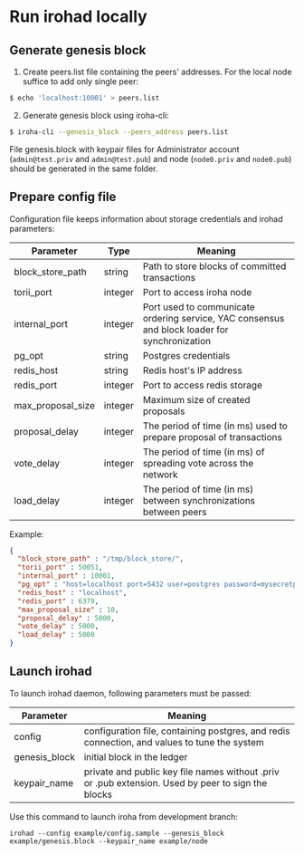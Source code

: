 # Run irohad locally

## Generate genesis block

1. Create peers.list file containing the peers' addresses. For the local node suffice to add only single peer:
```bash
$ echo 'localhost:10001' > peers.list
```

2. Generate genesis block using iroha-cli:
```bash
$ iroha-cli --genesis_block --peers_address peers.list
```

File genesis.block with keypair files for Administrator account (`admin@test.priv` and `admin@test.pub`) and node (`node0.priv` and `node0.pub`) should be generated in the same folder.

## Prepare config file

Configuration file keeps information about storage credentials and irohad parameters:

| Parameter         | Type    | Meaning                                                                                       |
|-------------------|---------|-----------------------------------------------------------------------------------------------|
| block_store_path  | string  | Path to store blocks of committed transactions                                                |
| torii_port        | integer | Port to access iroha node                                                                     |
| internal_port     | integer | Port used to communicate ordering service, YAC consensus and block loader for synchronization |
| pg_opt            | string  | Postgres credentials                                                                          |
| redis_host        | string  | Redis host's IP address                                                                       |
| redis_port        | integer | Port to access redis storage                                                                  |
| max_proposal_size | integer | Maximum size of created proposals                                                             |
| proposal_delay    | integer | The period of time (in ms) used to prepare proposal of transactions                           |
| vote_delay        | integer | The period of time (in ms) of spreading vote across the network                               |
| load_delay        | integer | The period of time (in ms) between synchronizations between peers                             |

Example:

```json
{
  "block_store_path" : "/tmp/block_store/",
  "torii_port" : 50051,
  "internal_port" : 10001,
  "pg_opt" : "host=localhost port=5432 user=postgres password=mysecretpassword",
  "redis_host" : "localhost",
  "redis_port" : 6379,
  "max_proposal_size" : 10,
  "proposal_delay" : 5000,
  "vote_delay" : 5000,
  "load_delay" : 5000
}

```

## Launch irohad

To launch irohad daemon, following parameters must be passed:

| Parameter     | Meaning                                                                                      |
|---------------|----------------------------------------------------------------------------------------------|
| config        | configuration file, containing postgres, and redis connection, and values to tune the system |
| genesis_block | initial block in the ledger                                                                  |
| keypair_name  | private and public key file names without .priv or .pub extension. Used by peer to sign the blocks                             |

Use this command to launch iroha from development branch:

```
irohad --config example/config.sample --genesis_block example/genesis.block --keypair_name example/node
```

